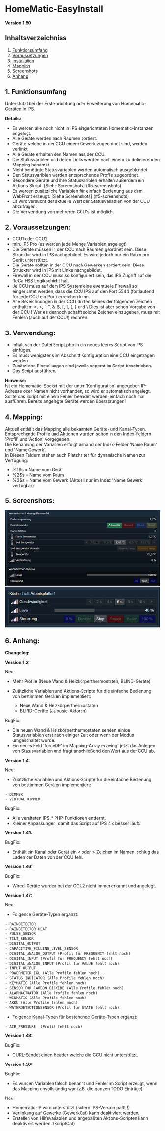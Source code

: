 # HomeMatic-EasyInstall
**Version 1.50**  

## Inhaltsverzeichniss

1. [Funktionsumfang](#1-funktionsumfang)  
2. [Voraussetzungen](#2-voraussetzungen)  
3. [Installation](#3-verwendung)  
4. [Mapping](#4-mapping)  
5. [Screenshots](#5-screenshots)  
6. [Anhang](#6-anhang)  

## 1. Funktionsumfang

Unterstützt bei der Ersteinrichtung oder Erweiterung von Homematic-Geräten in IPS.  

**Details:**

* Es werden alle noch nicht in IPS eingerichteten Homematic-Instanzen angelegt.  
* Alle Geräte werden nach Räumen sortiert.  
* Geräte welche in der CCU einem Gewerk zugeordnet sind, werden verlinkt.  
* Alle Geräte erhalten den Namen aus der CCU.  
* Die Statusvariblen und deren Links werden nach einem zu definierenden Mapping benamst.  
* Nicht benötigte Statusvariablen werden automatisch ausgeblendet.  
* Den Statusvariblen werden entsprechende Profile zugeordnet.  
* Besondere Geräte und ihre Statusvariblen erhalten außerdem ein Aktions-Skript. [Siehe Screenshots] (#5-screenshots)  
* Es werden zusätzliche Variablen für einfach Bedienung aus dem WebFront erzeugt. [Siehe Screenshots] (#5-screenshots)  
* Es wird versucht der aktuelle Wert der Statusvariablen von der CCU abzufragen.
* Die Verwendung von mehreren CCU's ist möglich.

## 2. Voraussetzungen:

* CCU1 oder CCU2  
* min. IPS Pro (es werden jede Menge Variablen angelegt)  
* Die Geräte müssen in der CCU nach Räumen geordnet sein. Diese Strucktur wird in IPS nachgebildet. Es wird jedoch nur ein Raum pro Gerät unterstützt.  
* Die Geräte sollten in der CCU nach Gewerken sortiert sein. Diese Strucktur wird in IPS mit Links nachgebildet.  
* Firewall in der CCU muss so konfiguriert sein, das IPS Zugriff auf die ReGa HSS Logikschicht hat.
* Je CCU muss auf dem IPS System eine eventuelle Firewall so eingerichtet werden, dass die CCU IPS auf den Port 5544 (fortlaufend für jede CCU ein Port) erreichen kann.  
* Alle Bezeichnungen in der CCU dürfen keines der folgenden Zeichen enthalten: <, >, ', ", &, $, [, ], {, } und \  Dies ist aber schon Vorgabe von der CCU ! Wer es dennoch schafft solche Zeichen einzugeben, muss mit Fehlern (auch auf der CCU!) rechnen.

## 3. Verwendung:

* Inhalt von der Datei Script.php in ein neues leeres Script von IPS einfügen.
* Es muss wenigstens im Abschnitt Konfiguration eine CCU eingetragen werden.  
* Zusätzliche Einstellungen sind jeweils seperat im Script beschrieben.  
* Das Script ausführen.  

**Hinweise:**    
 Ist ein Homematic-Socket mit der unter 'Konfiguration' angegeben IP-Adresse oder Namen nicht vorhanden, so wird er automatisch angelegt.  
 Sollte das Script mit einem Fehler beendet werden; einfach noch mal ausführen. Bereits angelegte Geräte werden übersprungen!  

## 4. Mapping:
 Aktuell enthält das Mapping alle bekannten Geräte- und Kanal-Typen.  
 Entsprechende Profile und Aktionen wurden schon in den Index-Feldern 'Profil' und 'Action' vorgegeben.  
 Die Benamung der Variablen erfolgt anhand der Index-Felder 'Name Raum' und 'Name Gewerk'.  
 In Diesen Feldern stehen auch Platzhalter für dynamische Namen zur Verfügung:  

   * %1$s = Name vom Gerät  
   * %2$s = Name vom Raum  
   * %3$s = Name vom Gewerk (Aktuell nur im Index 'Name Gewerk' verfügbar)  

## 5. Screenshots:

![Thermostat & Blind](Doku1.png)  
![Dimmer](Doku2.png)  

## 6. Anhang:

   **Changelog:**  

   **Version 1.2:**  

   Neu:  

   * Mehr Profile (Neue Wand & Heizkörperthermostaten, BLIND-Geräte)  
   * Zuätzliche Variablen und Aktions-Scripte für die einfache Bedienung von bestimmen Geräten implementiert:  

       - Neue Wand & Heizkörperthermostaten  
       - BLIND-Geräte (Jalousie-Aktoren)  

   BugFix:  

   * Die neuen Wand & Heizkörperthermostaten senden einige Statusvariablen erst nach einiger Zeit oder wenn der Modus umgeschaltet wurde.  
   * Ein neues Feld 'forceDP' im Mapping-Array erzwingt jetzt das Anlegen von Statusvariablen und fragt anschließend den Wert aus der CCU ab.  

   **Version 1.4:**  

   Neu:  

   * Zuätzliche Variablen und Aktions-Scripte für die einfache Bedienung  von bestimmen Geräten implementiert:  

    - DIMMER  
    - VIRTUAL_DIMMER  

   BugFix:  

   * Alle veralteten IPS_* PHP-Funktionen entfernt.  
   * Kleiner Anpassungen, damit das Script auf IPS 4.x besser läuft.  

   **Version 1.45:**  

   BugFix:  

   * Enthält ein Kanal oder Gerät ein < oder > Zeichen im Namen, schlug das Laden der Daten von der CCU fehl.  

   **Version 1.46:**  

   BugFix:  

   * Wired-Geräte wurden bei der CCU2 nicht immer erkannt und angelegt.  

   **Version 1.47:**

   Neu:  

   * Folgende Geräte-Typen ergänzt:  

    - RAINDETECTOR  
    - RAINDETECTOR_HEAT  
    - PULSE_SENSOR  
    - TILT_SENSOR  
    - DIGITAL_OUTPUT  
    - CAPACITIVE_FILLING_LEVEL_SENSOR  
    - DIGITAL_ANALOG_OUTPUT (Profil für FREQUENCY fehlt noch)  
    - DIGITAL_INPUT (Profil für FREQUENCY fehlt noch)  
    - DIGITAL_ANALOG_INPUT (Profil für VALUE fehlt noch)  
    - INPUT_OUTPUT  
    - POWERMETER_IGL (Alle Profile fehlen noch)  
    - STATUS_INDICATOR (Alle Profile fehlen noch)  
    - KEYMATIC (Alle Profile fehlen noch)  
    - SENSOR_FOR_CARBON_DIOXIDE (Alle Profile fehlen noch)  
    - ALARMACTUATOR (Alle Profile fehlen noch)  
    - WINMATIC (Alle Profile fehlen noch)  
    - AKKU (Alle Profile fehlen noch)  
    - WATERDETECTIONSENSOR (Profil für STATE fehlt noch)  

   * Folgende Kanal-Typen für bestehende Geräte-Typen ergänzt:  

    - AIR_PRESSURE  (Profil fehlt noch)

   **Version 1.48:**

   BugFix:  

   * CURL-Sendet einen Header welche die CCU nicht unterstützt.

   **Version 1.50:**

   BugFix:  

   * Es wurden Variablen falsch benannt und Fehler im Script erzeugt, wenn das Mapping unvollständig war (z.B. die ganzen TODO Einträge)   

   Neu:  

   * Homematic-IP wird unterstützt (sofern IPS-Version paßt !)  
   * Verlinkung auf Gewerke (GewerkCat) kann deaktiviert werden.  
   * Erstellen von Hilfsvariablen und angepaßten Aktions-Scripten kann deaktiviert werden. (ScriptCat)  

